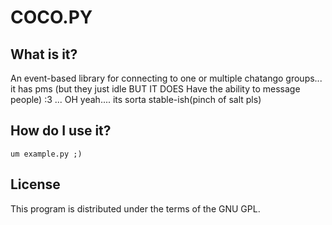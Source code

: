 COCO.PY
=====

What is it?
-----------
An event-based library for connecting to one or multiple chatango groups... it has pms (but they just idle BUT IT DOES Have the ability to message people) :3 ... 
OH yeah.... its sorta stable-ish(pinch of salt pls)



How do I use it?
----------------
	um example.py ;)

License
-------
This program is distributed under the terms of the GNU GPL.
